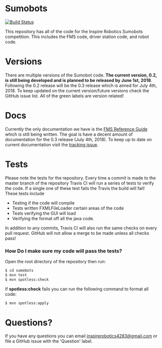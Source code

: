 # Sumobots
[![Build Status](https://travis-ci.org/InspireRobotics/sumobots.svg?branch=master)](https://travis-ci.org/InspireRobotics/sumobots)

This repository has all of the code for the Inspire Robotics Sumobots competition. This includes the FMS code, driver station code, and robot code. 

# Versions
There are multiple versions of the Sumobot code. __The current version, 0.2, is still being developed and is planned to be released by June 1st, 2018__. Following the 0.2 release will be the 0.3 release which is aimed for July 4th, 2018. To keep updated on the current version/future versions check the GitHub issue list. All of the green labels are version related! 

# Docs
Currently the only documentation we have is the [FMS Reference Guide](https://docs.google.com/document/d/1qiZn4luMMmQuMcA1el_nNRmyWFzrsatD_j4kDK5Ss3E/edit?usp=sharing) which is still being written. The goal is have a decent amount of documentation for the 0.3 release (July 4th, 2018). To keep up to date on current documentation visit the [tracking issue](https://github.com/InspireRobotics/sumobots/issues/50).

# Tests
Please note the tests for the repository. Every time a commit is made to the master branch of the repository Travis CI will run a series of tests to verify the code. If a single one of these test fails the Travis the build will fail! These tests include

- Testing if the code will compile
- Tests written FXMLFileLoader certain areas of the code
- Tests verifying the GUI will load 
- Verifying the format off all the java code.



In addition to any commits, Travis CI will also run the same checks on every pull request. GitHub will not allow a merge to be made unless all checks pass!

### How Do I make sure my code will pass the tests?
Open the root directory of the repository then run:

```cmd
$ cd sumobots
$ mvn test
$ mvn spotless:check
```

If __spotless:check__ fails you can run the following command to format all code:
```cmd
$ mvn spotless:apply
```

# Questions?
If you have any questions you can email [inspirerobotics4283@gmail.com](mailto:inspirerobotics4283@gmail.com) or file a GitHub issue with the 'Question' label.
